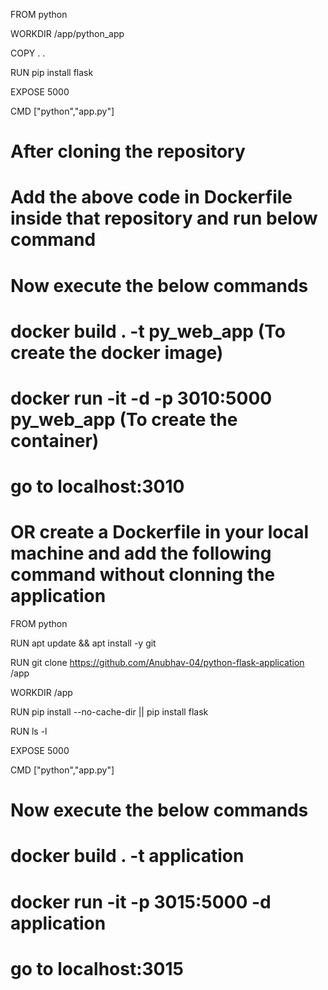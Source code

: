 FROM python

WORKDIR /app/python_app

COPY . .

RUN pip install flask

EXPOSE 5000

CMD ["python","app.py"]

# After cloning the repository 
# Add the above code in Dockerfile inside that repository and run below command
# Now execute the below commands
# docker build . -t py_web_app (To create the docker image)
# docker run -it -d -p 3010:5000 py_web_app (To create the container)
# go to localhost:3010


# OR create a Dockerfile in your local machine and add the following command without clonning the application

FROM python

RUN apt update && apt install -y git

RUN git clone https://github.com/Anubhav-04/python-flask-application /app

WORKDIR /app

RUN pip install --no-cache-dir || pip install flask

RUN ls -l

EXPOSE 5000

CMD ["python","app.py"]

# Now execute the below commands

# docker build . -t application 

# docker run -it -p 3015:5000 -d application

# go to localhost:3015